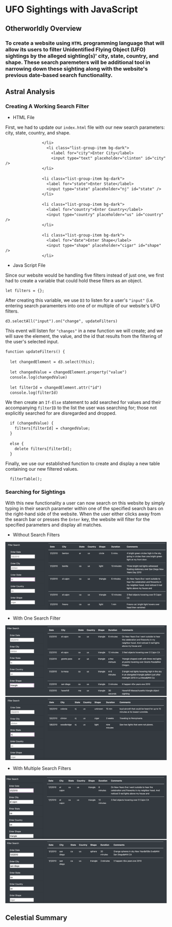 # UFO Sightings with JavaScript

## Otherworldly Overview

### To create a website using ``HTML`` programming language that will allow its users to filter Unidentified Flying Object (UFO) sightings by the alleged sighting(s)' city, state, country, and shape. These search paremeters will be additional tool in narrowing down these sighting along with the website's previous date-based search functionality.

## Astral Analysis

### Creating A Working Search Filter

* HTML File

First, we had to update our ``index.html`` file  with our new search parameters: city, state, country, and shape.              
                
                    </li>
                      <li class="list-group-item bg-dark">
                        <label for="city">Enter City</label>
                        <input type="text" placeholder="clinton" id="city" />
                    </li>   
                    
                    <li class="list-group-item bg-dark">
                      <label for="state">Enter State</label>
                      <input type="state" placeholder="nj" id="state" />
                    </li>    
                    
                    <li class="list-group-item bg-dark">
                      <label for="country">Enter Country</label>
                      <input type="country" placeholder="us" id="country" />
                    </li>  
                    
                    <li class="list-group-item bg-dark">
                      <label for="date">Enter Shape</label>
                      <input type="shape" placeholder="cigar" id="shape" />
                    </li>  

* Java Script File

Since our website would be handling five filters instead of just one, we first had to create a variable that could hold these filters as an object. 

    let filters = {};
 
After creating this variable, we use ``D3`` to listen for a user's ``"input"`` (i.e. entering search paramenters into one of or multiple of our website's UFO filters. 

    d3.selectAll("input").on("change", updateFilters) 

This event will listen for ``"changes"`` in a new function we will create; and we will save the element, the value, and the id that results from the filtering of the user's selected input.

    function updateFilters() {
    
      let changedElement = d3.select(this);
      
      let changedValue = changedElement.property("value")
      console.log(changedValue)
      
      let filterId = changedElement.attr("id")
      console.log(filterId)
 
We then create an ``If-Else`` statement to add searched for values and their accompanying ``filterID`` to the list the user was searching for; those not explicitly searched for are disregarded and dropped. 

      if (changedValue) {
        filters[filterId] = changedValue;
      }
      
      else {
        delete filters[filterId];
      }
      
Finally, we use our established function to create and display a new table containing our new filtered values. 

      filterTable();

### Searching for Sightings

With this new functionality a user can now search on this website by simply typing in their search parameter within one of the specified search bars on the right-hand side of the website. When the user either clicks away from the search bar or presses the ``Enter`` key, the website will filter for the specified parameters and display all matches. 

* Without Search Filters

![Deliverable](https://github.com/chrisknox97/ufos/blob/main/PNGs/without_search.png)

* With One Search Filter

![Deliverable](https://github.com/chrisknox97/ufos/blob/main/PNGs/shape_search.png)
![Deliverable](https://github.com/chrisknox97/ufos/blob/main/PNGs/state_search.png)

* With Multiple Search Filters

![Deliverable](https://github.com/chrisknox97/ufos/blob/main/PNGs/multi_search.png)
![Deliverable](https://github.com/chrisknox97/ufos/blob/main/PNGs/multi_search_2.png)

## Celestial Summary 

###
